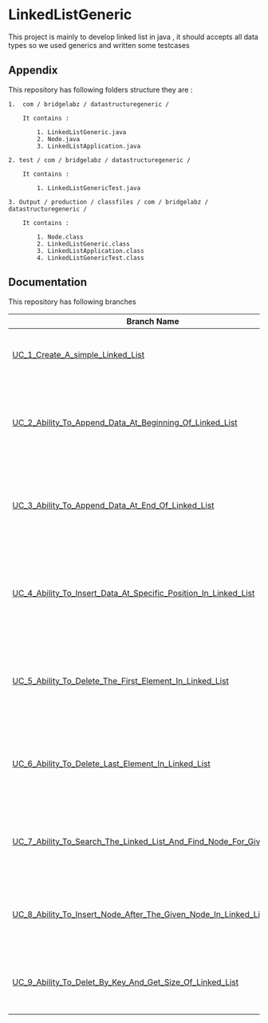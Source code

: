 
# LinkedListGeneric

This project is mainly to develop  linked list in java , it should accepts all data types so we used generics and written some testcases




## Appendix

This repository has following folders structure they are :

    1.  com / bridgelabz / datastructuregeneric /
    
        It contains : 

            1. LinkedListGeneric.java 
            2. Node.java 
            3. LinkedListApplication.java

    2. test / com / bridgelabz / datastructuregeneric /

        It contains : 

            1. LinkedListGenericTest.java
    
    3. Output / production / classfiles / com / bridgelabz / datastructuregeneric / 

        It contains : 

            1. Node.class
            2. LinkedListGeneric.class
            3. LinkedListApplication.class
            4. LinkedListGenericTest.class


## Documentation

This repository has following branches

| Branch Name  |  Description | 
| ------------- | ------------- |
| [UC_1_Create_A_simple_Linked_List](https://github.com/mahidhar-25/LinkedListGeneric/tree/UC_1_Create_A_simple_Linked_List)  | Creating a simple linked list generic class |
| [UC_2_Ability_To_Append_Data_At_Beginning_Of_Linked_List](https://github.com/mahidhar-25/LinkedListGeneric/tree/UC_2_Ability_To_Append_Data_At_Beginning_Of_Linked_List)  | Added a method to add at the beginning of linked list with all edges cases|
| [UC_3_Ability_To_Append_Data_At_End_Of_Linked_List](https://github.com/mahidhar-25/LinkedListGeneric/tree/UC_3_Ability_To_Append_Data_At_End_Of_Linked_List)  |Added a method to add at the end of linked list with all edges cases|
| [UC_4_Ability_To_Insert_Data_At_Specific_Position_In_Linked_List](https://github.com/mahidhar-25/LinkedListGeneric/tree/UC_4_Ability_To_Insert_Data_At_Specific_Position_In_Linked_List) |Added a method to add at given position of linked list with all edges cases|
| [UC_5_Ability_To_Delete_The_First_Element_In_Linked_List](https://github.com/mahidhar-25/LinkedListGeneric/tree/UC_5_Ability_To_Delete_The_First_Element_In_Linked_List)  | Added a method to delete first element of linked list with all edges cases|
| [UC_6_Ability_To_Delete_Last_Element_In_Linked_List](https://github.com/mahidhar-25/LinkedListGeneric/tree/UC_6_Ability_To_Delete_Last_Element_In_Linked_List)  | Added a method to delete last element of linked list with all edges cases|
| [UC_7_Ability_To_Search_The_Linked_List_And_Find_Node_For_Given_Value](https://github.com/mahidhar-25/LinkedListGeneric/tree/UC_7_Ability_To_Search_The_Linked_List_And_Find_Node_For_Given_Value)  |Added a method search  element in linked list and returns node|
| [UC_8_Ability_To_Insert_Node_After_The_Given_Node_In_Linked_List](https://github.com/mahidhar-25/LinkedListGeneric/tree/UC_8_Ability_To_Insert_Node_After_The_Given_Node_In_Linked_List) | Added a method to insert a new node after the given node by user|
| [UC_9_Ability_To_Delet_By_Key_And_Get_Size_Of_Linked_List](https://github.com/mahidhar-25/LinkedListGeneric/tree/UC_9_Ability_To_Delet_By_Key_And_Get_Size_Of_Linked_List) |Ability to delete a node by taking key as user input|



